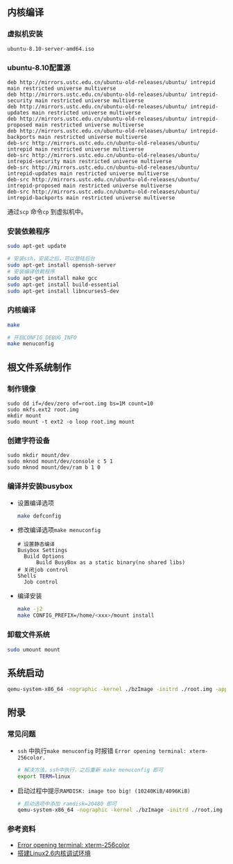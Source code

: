 ## 内核编译

### 虚拟机安装

`ubuntu-8.10-server-amd64.iso`

### ubuntu-8.10配置源

```
deb http://mirrors.ustc.edu.cn/ubuntu-old-releases/ubuntu/ intrepid main restricted universe multiverse
deb http://mirrors.ustc.edu.cn/ubuntu-old-releases/ubuntu/ intrepid-security main restricted universe multiverse
deb http://mirrors.ustc.edu.cn/ubuntu-old-releases/ubuntu/ intrepid-updates main restricted universe multiverse
deb http://mirrors.ustc.edu.cn/ubuntu-old-releases/ubuntu/ intrepid-proposed main restricted universe multiverse
deb http://mirrors.ustc.edu.cn/ubuntu-old-releases/ubuntu/ intrepid-backports main restricted universe multiverse
deb-src http://mirrors.ustc.edu.cn/ubuntu-old-releases/ubuntu/ intrepid main restricted universe multiverse
deb-src http://mirrors.ustc.edu.cn/ubuntu-old-releases/ubuntu/ intrepid-security main restricted universe multiverse
deb-src http://mirrors.ustc.edu.cn/ubuntu-old-releases/ubuntu/ intrepid-updates main restricted universe multiverse
deb-src http://mirrors.ustc.edu.cn/ubuntu-old-releases/ubuntu/ intrepid-proposed main restricted universe multiverse
deb-src http://mirrors.ustc.edu.cn/ubuntu-old-releases/ubuntu/ intrepid-backports main restricted universe multiverse
```

通过`scp` 命令`cp` 到虚拟机中。

### 安装依赖程序

```bash
sudo apt-get update

# 安装ssh，安装之后，可以登陆后台
sudo apt-get install openssh-server
# 安装编译依赖程序
sudo apt-get install make gcc
sudo apt-get install build-essential
sudo apt-get install libncurses5-dev
```

### 内核编译

```bash
make

# 开启CONFIG_DEBUG_INFO
make menuconfig
```



## 根文件系统制作

### 制作镜像

```
sudo dd if=/dev/zero of=root.img bs=1M count=10
sudo mkfs.ext2 root.img
mkdir mount
sudo mount -t ext2 -o loop root.img mount
```

### 创建字符设备

```
sudo mkdir mount/dev
sudo mknod mount/dev/console c 5 1
sudo mknod mount/dev/ram b 1 0
```

### 编译并安装busybox

* 设置编译选项

  ```bash
  make defconfig
  ```

* 修改编译选项`make menuconfig`

  ```
  # 设置静态编译
  Busybox Settings
  	Build Options
  		Build BusyBox as a static binary(no shared libs)
  # 关闭job control
  Shells
  	Job control
  ```

* 编译安装

  ```bash
  make -j2
  make CONFIG_PREFIX=/home/<xxx>/mount install
  ```

### 卸载文件系统

```bash
sudo umount mount
```



## 系统启动

```bash
qemu-system-x86_64 -nographic -kernel ./bzImage -initrd ./root.img -append "root=/dev/ram init=/bin/sh ramdisk=20480 console=ttyS0"
```



## 附录

### 常见问题

* `ssh` 中执行`make menuconfig`  时报错 `Error opening terminal: xterm-256color.`

  ```bash
  # 解决方法，ssh中执行，之后重新 make menuconfig 即可
  export TERM=linux
  ```

* 启动过程中提示`RAMDISK: image too big! (10240KiB/4096KiB)`

  ```bash
  # 启动选项中添加 ramdisk=20480 即可
  qemu-system-x86_64 -nographic -kernel ./bzImage -initrd ./root.img -append "root=/dev/ram init=/bin/sh ramdisk=20480 console=ttyS0"
  ```



### 参考资料

* [Error opening terminal: xterm-256color](https://stackoverflow.com/questions/6788402/error-opening-terminal-xterm-256color)
* [搭建Linux2.6内核调试环境](https://www.jianshu.com/p/a12c89a4f409)

